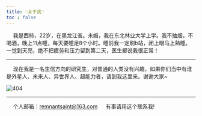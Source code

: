 ```yaml
---
title: ♡关于我♡
toc : false
---
```


<meting-js
 id="27571001"
 server="netease"
 type="song"
 theme="#C20C0C">
</meting-js>

&emsp; 我是西柿，22岁，在黑龙江省。未婚，我在东北林业大学上学。我不抽烟，不喝酒，晚上11点睡，每天要睡足8个小时。睡前我一定刷b站，闭上眼马上熟睡。一觉到天亮，绝不把疲劳和压力留到第二天，医生都说我很正常！

---

&emsp; 现在我是一名生信方向的研究生，对普通的人类没有兴趣，如果你们当中有谁是外星人、未来人、异世界人、超能力者，请到我这里来。谢谢大家~

<img src="https://cloudflare.remsait.com/img/1.gif"  alt="404"  />

---

&emsp; 个人邮箱：remnantsaint@163.com    &emsp;      有事请用这个联系我!
